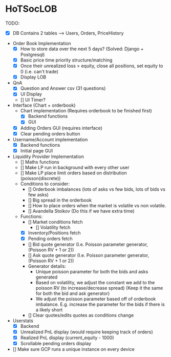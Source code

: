 # HoTSocLOB

TODO:
- [x] DB Contains 2 tables --> Users, Orders, PriceHistory
- Order Book Implementation
    - [x] How to store data over the next 5 days? (Solved: Django + Postgresql)
    - [x] Basic price time priority structure/matching
    - [x] Once their unrealized loss > equity, close all positions, set equity to 0 (i.e. can't trade)
    - [x] Display LOB
- QnA
    - [x] Question and Answer csv (31 questions) 
    - [x] UI Display
    - [] UI Timer?
- Interface (Chart + orderbook)
    - Chart implementation (Requires orderbook to be finished first)
        - [x] Backend functions
        - [x] GUI
    - [x] Adding Orders GUI (requires interface)
    - [x] Clear pending orders button
- Username/Account implementation
    - [x] Backend functions
    - [x] Initial page GUI
- Liquidity Provider Implementation
    - [] Maths functions
    - [] Make LP run in background with every other user
    - [] Make LP place limit orders based on distribution (poisson(discrete))
    - Conditions to consider:
        - [] Orderbook imbalances (lots of asks vs few bids, lots of bids vs few asks)
        - [] Big spread in the orderbook
        - [] How to place orders when the market is volatile vs non volatile.
        - [] Avandella Stoikov (Do this if we have extra time)
    - Functions:
        - [] Market conditions fetch
            - [] Volatility fetch
        - [x] Inventory/Positions fetch
        - [x] Pending orders fetch
        - [] Bid quote generator (I.e. Poisson parameter generator, (Poisson RV + 1 or 2))
        - [] Ask quote generator (I.e. Poisson parameter generator, (Poisson RV + 1 or 2))
        - Generator details:
            - Unique poisson parameter for both the bids and asks generated
            - Based on volatility, we adjust the constant we add to the poisson RV (to increase/decrease spread) (Keep it the same for both the bid and ask generator)
            - We adjust the poisson parameter based off of orderbook imbalance. E.g. increase the parameter for the bids if there is a likely short
        - [] Clear quotes/edits quotes as conditions change
- Userstats
    - [x] Backend
    - [x] Unrealized PnL display (would require keeping track of orders)
    - [x] Realized PnL display (current_equity - 1000)
    - [x] Scrollable pending orders display
- [] Make sure GCP runs a unique instance on every device
